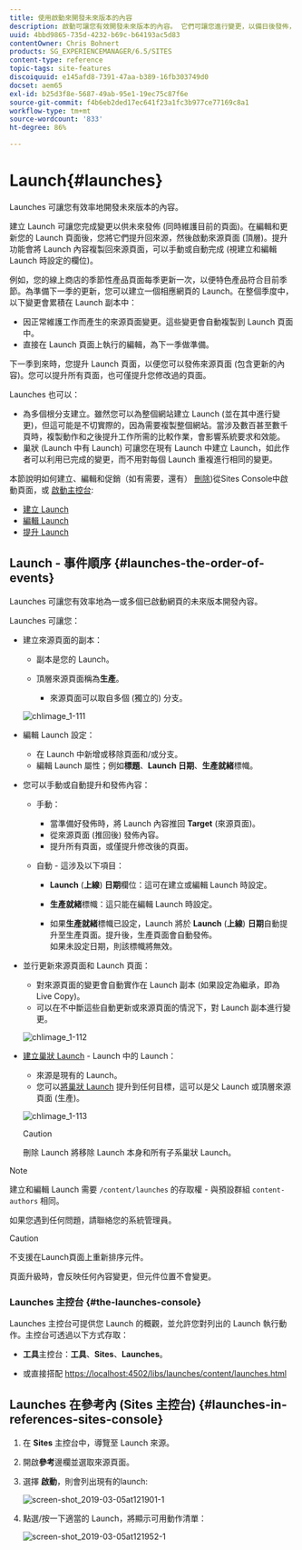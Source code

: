 ```yaml
---
title: 使用啟動來開發未來版本的內容
description: 啟動可讓您有效開發未來版本的內容。 它們可讓您進行變更，以備日後發佈，同時維護您目前的頁面。
uuid: 4bbd9865-735d-4232-b69c-b64193ac5d83
contentOwner: Chris Bohnert
products: SG_EXPERIENCEMANAGER/6.5/SITES
content-type: reference
topic-tags: site-features
discoiquuid: e145afd8-7391-47aa-b389-16fb303749d0
docset: aem65
exl-id: b25d3f8e-5687-49ab-95e1-19ec75c87f6e
source-git-commit: f4b6eb2ded17ec641f23a1fc3b977ce77169c8a1
workflow-type: tm+mt
source-wordcount: '833'
ht-degree: 86%

---
```


# Launch{#launches}

Launches 可讓您有效率地開發未來版本的內容。

建立 Launch 可讓您完成變更以供未來發佈 (同時維護目前的頁面)。在編輯和更新您的 Launch 頁面後，您將它們提升回來源，然後啟動來源頁面 (頂層)。提升功能會將 Launch 內容複製回來源頁面，可以手動或自動完成 (視建立和編輯 Launch 時設定的欄位)。

例如，您的線上商店的季節性產品頁面每季更新一次，以便特色產品符合目前季節。為準備下一季的更新，您可以建立一個相應網頁的 Launch。在整個季度中，以下變更會累積在 Launch 副本中：

* 因正常維護工作而產生的來源頁面變更。這些變更會自動複製到 Launch 頁面中。
* 直接在 Launch 頁面上執行的編輯，為下一季做準備。

下一季到來時，您提升 Launch 頁面，以便您可以發佈來源頁面 (包含更新的內容)。您可以提升所有頁面，也可僅提升您修改過的頁面。

Launches 也可以：

* 為多個根分支建立。雖然您可以為整個網站建立 Launch (並在其中進行變更)，但這可能是不切實際的，因為需要複製整個網站。當涉及數百甚至數千頁時，複製動作和之後提升工作所需的比較作業，會影響系統要求和效能。
* 巢狀 (Launch 中有 Launch) 可讓您在現有 Launch 中建立 Launch，如此作者可以利用已完成的變更，而不用對每個 Launch 重複進行相同的變更。

本節說明如何建立、編輯和促銷（如有需要，還有） [刪除](/help/sites-authoring/launches-creating.md#deleting-a-launch))從Sites Console中啟動頁面，或 [啟動主控台](#the-launches-console):

* [建立 Launch](/help/sites-authoring/launches-creating.md)
* [編輯 Launch](/help/sites-authoring/launches-editing.md)
* [提升 Launch](/help/sites-authoring/launches-promoting.md)

## Launch - 事件順序 {#launches-the-order-of-events}

Launches 可讓您有效率地為一或多個已啟動網頁的未來版本開發內容。

Launches 可讓您：

* 建立來源頁面的副本：

   * 副本是您的 Launch。
   * 頂層來源頁面稱為&#x200B;**生產**。

      * 來源頁面可以取自多個 (獨立的) 分支。

   ![chlimage_1-111](assets/chlimage_1-111.png)

* 編輯 Launch 設定：

   * 在 Launch 中新增或移除頁面和/或分支。
   * 編輯 Launch 屬性；例如&#x200B;**標題**、**Launch 日期**、**生產就緒**&#x200B;標幟。

* 您可以手動或自動提升和發佈內容：

   * 手動：

      * 當準備好發佈時，將 Launch 內容推回 **Target** (來源頁面)。
      * 從來源頁面 (推回後) 發佈內容。
      * 提升所有頁面，或僅提升修改後的頁面。
   * 自動 - 這涉及以下項目：

      * **Launch** (**上線**) **日期**&#x200B;欄位：這可在建立或編輯 Launch 時設定。

      * **生產就緒**&#x200B;標幟：這只能在編輯 Launch 時設定。
      * 如果&#x200B;**生產就緒**&#x200B;標幟已設定，Launch 將於 **Launch** (**上線**) **日期**&#x200B;自動提升至生產頁面。提升後，生產頁面會自動發佈。\
         如果未設定日期，則該標幟將無效。


* 並行更新來源頁面和 Launch 頁面：

   * 對來源頁面的變更會自動實作在 Launch 副本 (如果設定為繼承，即為 Live Copy)。
   * 可以在不中斷這些自動更新或來源頁面的情況下，對 Launch 副本進行變更。

   ![chlimage_1-112](assets/chlimage_1-112.png)

* [建立巢狀 Launch](/help/sites-authoring/launches-creating.md#creating-a-nested-launch) - Launch 中的 Launch：

   * 來源是現有的 Launch。
   * 您可以[將巢狀 Launch](/help/sites-authoring/launches-promoting.md#promoting-a-nested-launch) 提升到任何目標，這可以是父 Launch 或頂層來源頁面 (生產)。

   ![chlimage_1-113](assets/chlimage_1-113.png)

   >[!CAUTION]
   >
   >刪除 Launch 將移除 Launch 本身和所有子系巢狀 Launch。

>[!NOTE]
>
>建立和編輯 Launch 需要 `/content/launches` 的存取權 - 與預設群組 `content-authors` 相同。
>
>如果您遇到任何問題，請聯絡您的系統管理員。

>[!CAUTION]
>
>不支援在Launch頁面上重新排序元件。
>
>頁面升級時，會反映任何內容變更，但元件位置不會變更。


### Launches 主控台 {#the-launches-console}

Launches 主控台可提供您 Launch 的概觀，並允許您對列出的 Launch 執行動作。主控台可透過以下方式存取：

* **工具**&#x200B;主控台：**工具**、**Sites**、**Launches**。

* 或直接搭配 [https://localhost:4502/libs/launches/content/launches.html](https://localhost:4502/libs/launches/content/launches.html)

## Launches 在參考內 (Sites 主控台) {#launches-in-references-sites-console}

1. 在 **Sites** 主控台中，導覽至 Launch 來源。
1. 開啟&#x200B;**參考**&#x200B;邊欄並選取來源頁面。
1. 選擇 **啟動**，則會列出現有的launch:

   ![screen-shot_2019-03-05at121901-1](assets/screen-shot_2019-03-05at121901-1.png)

1. 點選/按一下適當的 Launch，將顯示可用動作清單：

   ![screen-shot_2019-03-05at121952-1](assets/screen-shot_2019-03-05at121952-1.png)
